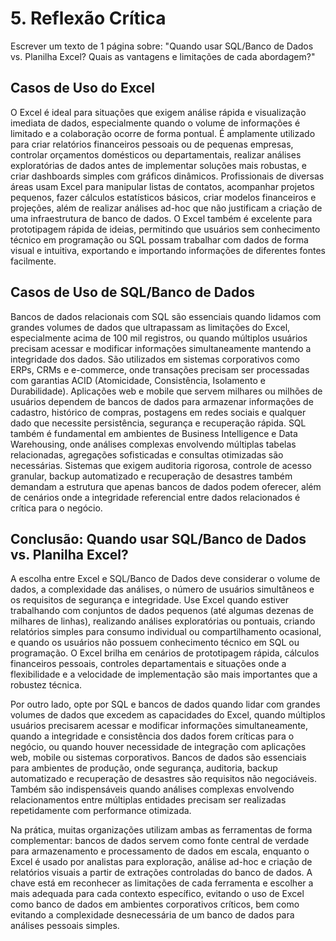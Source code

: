 # 5. Reflexão Crítica

Escrever um texto de 1 página sobre:
"Quando usar SQL/Banco de Dados vs. Planilha Excel? Quais as vantagens e limitações de cada abordagem?"

## Casos de Uso do Excel
O Excel é ideal para situações que exigem análise rápida e visualização imediata de dados, especialmente quando o volume de informações é limitado e a colaboração ocorre de forma pontual. É amplamente utilizado para criar relatórios financeiros pessoais ou de pequenas empresas, controlar orçamentos domésticos ou departamentais, realizar análises exploratórias de dados antes de implementar soluções mais robustas, e criar dashboards simples com gráficos dinâmicos. Profissionais de diversas áreas usam Excel para manipular listas de contatos, acompanhar projetos pequenos, fazer cálculos estatísticos básicos, criar modelos financeiros e projeções, além de realizar análises ad-hoc que não justificam a criação de uma infraestrutura de banco de dados. O Excel também é excelente para prototipagem rápida de ideias, permitindo que usuários sem conhecimento técnico em programação ou SQL possam trabalhar com dados de forma visual e intuitiva, exportando e importando informações de diferentes fontes facilmente.

## Casos de Uso de SQL/Banco de Dados
Bancos de dados relacionais com SQL são essenciais quando lidamos com grandes volumes de dados que ultrapassam as limitações do Excel, especialmente acima de 100 mil registros, ou quando múltiplos usuários precisam acessar e modificar informações simultaneamente mantendo a integridade dos dados. São utilizados em sistemas corporativos como ERPs, CRMs e e-commerce, onde transações precisam ser processadas com garantias ACID (Atomicidade, Consistência, Isolamento e Durabilidade). Aplicações web e mobile que servem milhares ou milhões de usuários dependem de bancos de dados para armazenar informações de cadastro, histórico de compras, postagens em redes sociais e qualquer dado que necessite persistência, segurança e recuperação rápida. SQL também é fundamental em ambientes de Business Intelligence e Data Warehousing, onde análises complexas envolvendo múltiplas tabelas relacionadas, agregações sofisticadas e consultas otimizadas são necessárias. Sistemas que exigem auditoria rigorosa, controle de acesso granular, backup automatizado e recuperação de desastres também demandam a estrutura que apenas bancos de dados podem oferecer, além de cenários onde a integridade referencial entre dados relacionados é crítica para o negócio.

## Conclusão: Quando usar SQL/Banco de Dados vs. Planilha Excel?
A escolha entre Excel e SQL/Banco de Dados deve considerar o volume de dados, a complexidade das análises, o número de usuários simultâneos e os requisitos de segurança e integridade. Use Excel quando estiver trabalhando com conjuntos de dados pequenos (até algumas dezenas de milhares de linhas), realizando análises exploratórias ou pontuais, criando relatórios simples para consumo individual ou compartilhamento ocasional, e quando os usuários não possuem conhecimento técnico em SQL ou programação. O Excel brilha em cenários de prototipagem rápida, cálculos financeiros pessoais, controles departamentais e situações onde a flexibilidade e a velocidade de implementação são mais importantes que a robustez técnica.

Por outro lado, opte por SQL e bancos de dados quando lidar com grandes volumes de dados que excedem as capacidades do Excel, quando múltiplos usuários precisarem acessar e modificar informações simultaneamente, quando a integridade e consistência dos dados forem críticas para o negócio, ou quando houver necessidade de integração com aplicações web, mobile ou sistemas corporativos. Bancos de dados são essenciais para ambientes de produção, onde segurança, auditoria, backup automatizado e recuperação de desastres são requisitos não negociáveis. Também são indispensáveis quando análises complexas envolvendo relacionamentos entre múltiplas entidades precisam ser realizadas repetidamente com performance otimizada.

Na prática, muitas organizações utilizam ambas as ferramentas de forma complementar: bancos de dados servem como fonte central de verdade para armazenamento e processamento de dados em escala, enquanto o Excel é usado por analistas para exploração, análise ad-hoc e criação de relatórios visuais a partir de extrações controladas do banco de dados. A chave está em reconhecer as limitações de cada ferramenta e escolher a mais adequada para cada contexto específico, evitando o uso de Excel como banco de dados em ambientes corporativos críticos, bem como evitando a complexidade desnecessária de um banco de dados para análises pessoais simples.
